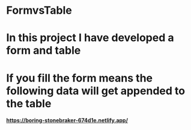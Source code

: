 # FormvsTable

# In this project I have developed a form and table 

# If you fill the form means the following data will get appended to the table 

#### https://boring-stonebraker-674d1e.netlify.app/ ###
